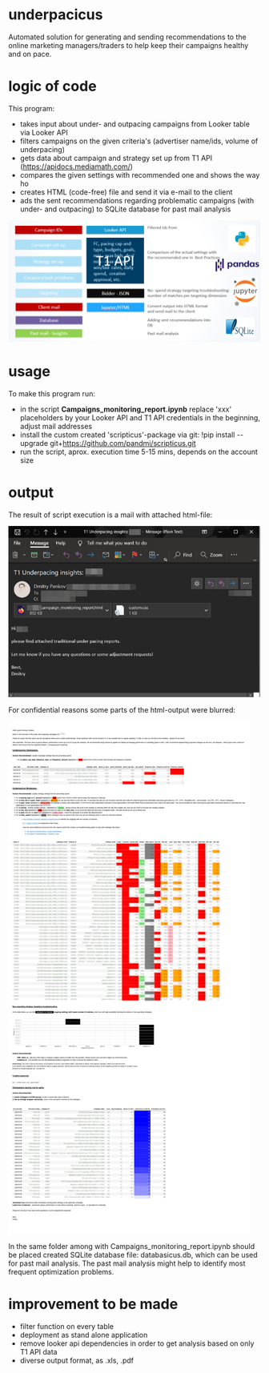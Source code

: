 # underpacicus

Automated solution for generating and sending recommendations to the online marketing managers/traders to help keep their campaigns healthy and on pace.

# logic of code

This program:

- takes input about under- and outpacing campaigns from Looker table via Looker API
- filters campaigns on the given criteria's (advertiser name/ids, volume of underpacing)
- gets data about campaign and strategy set up from T1 API (https://apidocs.mediamath.com/)
- compares the given settings with recommended one and shows the way ho 
- creates HTML (code-free) file and send it via e-mail to the client
- ads the sent recommendations regarding problematic campaigns (with under- and outpacing) to SQLite database for past mail analysis

![](structure_of_code.PNG)

# usage

To make this program run:

- in the script **Campaigns_monitoring_report.ipynb** replace 'xxx' placeholders by your Looker API and T1 API credentials in the beginning, adjust mail addresses 
- install the custom created 'scripticus'-package via git:  !pip install --upgrade git+https://github.com/pandmi/scripticus.git
-  run the script, aprox. execution time 5-15 mins, depends on the account size 

# output

The result of script execution is a mail with attached html-file:

![](t1_mail.png)

For confidential reasons some parts of the html-output were blurred:

![](underpacicus_output.png)

In the same folder among with Campaigns_monitoring_report.ipynb should be placed created SQLite database file: databasicus.db, which can be used for past mail analysis. 
The past mail analysis might help to identify most frequent optimization problems.

# improvement to be made

- filter function on every table
- deployment as stand alone application
- remove looker api dependencies in order to get analysis based on only T1 API data 
- diverse output format, as .xls, .pdf

